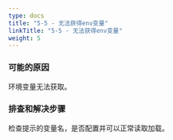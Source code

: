 ```yaml
---
type: docs
title: "5-5 - 无法获得env变量"
linkTitle: "5-5 - 无法获得env变量"
weight: 5
---
```


### 可能的原因

环境变量无法获取。

### 排查和解决步骤

检查提示的变量名，是否配置并可以正常读取加载。

